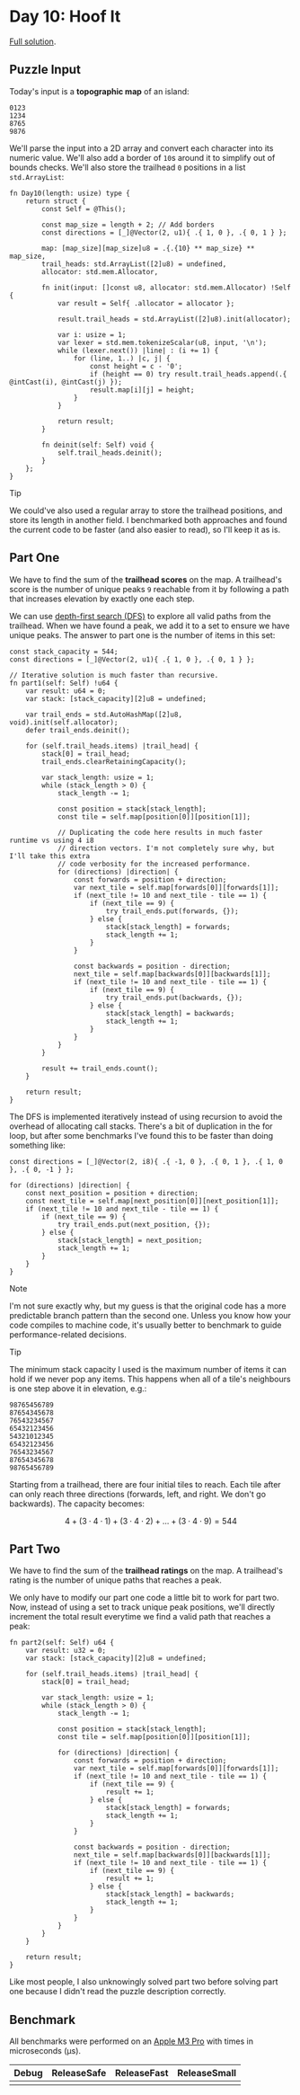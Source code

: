 # Day 10: Hoof It

[Full solution](../src/days/day10.zig).

## Puzzle Input

Today's input is a **topographic map** of an island:

```plaintext
0123
1234
8765
9876
```

We'll parse the input into a 2D array and convert each character into its numeric value. We'll also add a border of `10`s around it to simplify out of bounds checks. We'll also store the trailhead `0` positions in a list `std.ArrayList`:

```zig
fn Day10(length: usize) type {
    return struct {
        const Self = @This();

        const map_size = length + 2; // Add borders
        const directions = [_]@Vector(2, u1){ .{ 1, 0 }, .{ 0, 1 } };

        map: [map_size][map_size]u8 = .{.{10} ** map_size} ** map_size,
        trail_heads: std.ArrayList([2]u8) = undefined,
        allocator: std.mem.Allocator,

        fn init(input: []const u8, allocator: std.mem.Allocator) !Self {
            var result = Self{ .allocator = allocator };

            result.trail_heads = std.ArrayList([2]u8).init(allocator);

            var i: usize = 1;
            var lexer = std.mem.tokenizeScalar(u8, input, '\n');
            while (lexer.next()) |line| : (i += 1) {
                for (line, 1..) |c, j| {
                    const height = c - '0';
                    if (height == 0) try result.trail_heads.append(.{ @intCast(i), @intCast(j) });
                    result.map[i][j] = height;
                }
            }

            return result;
        }

        fn deinit(self: Self) void {
            self.trail_heads.deinit();
        }
    };
}
```

> [!TIP]
> We could've also used a regular array to store the trailhead positions, and store its length in another field. I benchmarked both approaches and found the current code to be faster (and also easier to read), so I'll keep it as is.

## Part One

We have to find the sum of the **trailhead scores** on the map. A trailhead's score is the number of unique peaks `9` reachable from it by following a path that increases elevation by exactly one each step.

We can use [depth-first search (DFS)](https://en.wikipedia.org/wiki/Depth-first_search) to explore all valid paths from the trailhead. When we have found a peak, we add it to a set to ensure we have unique peaks. The answer to part one is the number of items in this set:

```zig
const stack_capacity = 544;
const directions = [_]@Vector(2, u1){ .{ 1, 0 }, .{ 0, 1 } };

// Iterative solution is much faster than recursive.
fn part1(self: Self) !u64 {
    var result: u64 = 0;
    var stack: [stack_capacity][2]u8 = undefined;

    var trail_ends = std.AutoHashMap([2]u8, void).init(self.allocator);
    defer trail_ends.deinit();

    for (self.trail_heads.items) |trail_head| {
        stack[0] = trail_head;
        trail_ends.clearRetainingCapacity();

        var stack_length: usize = 1;
        while (stack_length > 0) {
            stack_length -= 1;

            const position = stack[stack_length];
            const tile = self.map[position[0]][position[1]];

            // Duplicating the code here results in much faster runtime vs using 4 i8
            // direction vectors. I'm not completely sure why, but I'll take this extra
            // code verbosity for the increased performance.
            for (directions) |direction| {
                const forwards = position + direction;
                var next_tile = self.map[forwards[0]][forwards[1]];
                if (next_tile != 10 and next_tile - tile == 1) {
                    if (next_tile == 9) {
                        try trail_ends.put(forwards, {});
                    } else {
                        stack[stack_length] = forwards;
                        stack_length += 1;
                    }
                }

                const backwards = position - direction;
                next_tile = self.map[backwards[0]][backwards[1]];
                if (next_tile != 10 and next_tile - tile == 1) {
                    if (next_tile == 9) {
                        try trail_ends.put(backwards, {});
                    } else {
                        stack[stack_length] = backwards;
                        stack_length += 1;
                    }
                }
            }
        }

        result += trail_ends.count();
    }

    return result;
}
```

The DFS is implemented iteratively instead of using recursion to avoid the overhead of allocating call stacks. There's a bit of duplication in the for loop, but after some benchmarks I've found this to be faster than doing something like:

```zig
const directions = [_]@Vector(2, i8){ .{ -1, 0 }, .{ 0, 1 }, .{ 1, 0 }, .{ 0, -1 } };

for (directions) |direction| {
    const next_position = position + direction;
    const next_tile = self.map[next_position[0]][next_position[1]];
    if (next_tile != 10 and next_tile - tile == 1) {
        if (next_tile == 9) {
            try trail_ends.put(next_position, {});
        } else {
            stack[stack_length] = next_position;
            stack_length += 1;
        }
    }
}
```

> [!NOTE]
> I'm not sure exactly why, but my guess is that the original code has a more predictable branch pattern than the second one. Unless you know how your code compiles to machine code, it's usually better to benchmark to guide performance-related decisions.

> [!TIP]
> The minimum stack capacity I used is the maximum number of items it can hold if we never pop any items. This happens when all of a tile's neighbours is one step above it in elevation, e.g.:
>
> ```
> 98765456789
> 87654345678
> 76543234567
> 65432123456
> 54321012345
> 65432123456
> 76543234567
> 87654345678
> 98765456789
> ```
>
> Starting from a trailhead, there are four initial tiles to reach. Each tile after can only reach three directions (forwards, left, and right. We don't go backwards). The capacity becomes:
> 
> $$4 + (3 \cdot 4 \cdot 1) + (3 \cdot 4 \cdot 2) + ... + (3 \cdot 4 \cdot 9) = 544$$

## Part Two

We have to find the sum of the **trailhead ratings** on the map. A trailhead's rating is the number of unique paths that reaches a peak.

We only have to modify our part one code a little bit to work for part two. Now, instead of using a set to track unique peak positions, we'll directly increment the total result everytime we find a valid path that reaches a peak:

```zig
fn part2(self: Self) u64 {
    var result: u32 = 0;
    var stack: [stack_capacity][2]u8 = undefined;

    for (self.trail_heads.items) |trail_head| {
        stack[0] = trail_head;

        var stack_length: usize = 1;
        while (stack_length > 0) {
            stack_length -= 1;

            const position = stack[stack_length];
            const tile = self.map[position[0]][position[1]];

            for (directions) |direction| {
                const forwards = position + direction;
                var next_tile = self.map[forwards[0]][forwards[1]];
                if (next_tile != 10 and next_tile - tile == 1) {
                    if (next_tile == 9) {
                        result += 1;
                    } else {
                        stack[stack_length] = forwards;
                        stack_length += 1;
                    }
                }

                const backwards = position - direction;
                next_tile = self.map[backwards[0]][backwards[1]];
                if (next_tile != 10 and next_tile - tile == 1) {
                    if (next_tile == 9) {
                        result += 1;
                    } else {
                        stack[stack_length] = backwards;
                        stack_length += 1;
                    }
                }
            }
        }
    }

    return result;
}
```

Like most people, I also unknowingly solved part two before solving part one because I didn't read the puzzle description correctly.

## Benchmark

All benchmarks were performed on an [Apple M3 Pro](https://en.wikipedia.org/wiki/Apple_M3) with times in microseconds (µs).

| Debug | ReleaseSafe | ReleaseFast | ReleaseSmall |
| ----- | ----------- | ----------- | ------------ |
|       |             |             |              |
